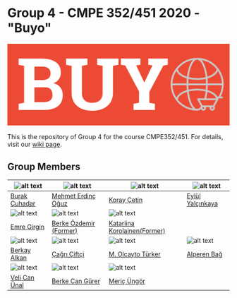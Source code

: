 # Group 4 - CMPE 352/451 2020 - "Buyo"

![](https://github.com/bounswe/bounswe2020group4/blob/master/cmpe352/logoV1.png "Buyo")

This is the repository of Group 4 for the course CMPE352/451. For details, visit our [wiki page](https://github.com/bounswe/bounswe2020group4/wiki).

## Group Members
| <img src="https://avatars.githubusercontent.com/burakcuhadar" alt="alt text" width="150"> | <img src="https://avatars.githubusercontent.com/eridincu" alt="alt text" width="150"> | <img src="https://avatars.githubusercontent.com/koraycetiin" alt="alt text" width="150"> | <img src="https://avatars.githubusercontent.com/eylulyalcinkaya" alt="alt text" width="150"> | 
|---|---|---|---|
|[Burak Çuhadar](https://github.com/bounswe/bounswe2020group4/wiki/Burak-%C3%87uhadar)|[Mehmet Erdinç Oğuz](https://github.com/bounswe/bounswe2020group4/wiki/Mehmet-Erdin%C3%A7-O%C4%9Fuz)|[Koray Çetin](https://github.com/bounswe/bounswe2020group4/wiki/Koray-Cetin)|[Eylül Yalçınkaya](https://github.com/bounswe/bounswe2020group4/wiki/Eyl%C3%BCl-Yal%C3%A7%C4%B1nkaya)|
| <img src="https://avatars.githubusercontent.com/egirgin" alt="alt text" width="150"> | <img src="https://avatars.githubusercontent.com/berkeozdemir2016400246" alt="alt text" width="150"> | <img src="https://avatars.githubusercontent.com/katakor" alt="alt text" width="150"> | 
|[Emre Girgin](https://github.com/bounswe/bounswe2020group4/wiki/Emre-Girgin)|[Berke Özdemir (Former)](https://github.com/bounswe/bounswe2020group4/wiki/Berke-%C3%96zdemir)|[Katariina Korolainen(Former)](https://github.com/bounswe/bounswe2020group4/wiki/Katariina-Korolainen)|
| <img src="https://avatars.githubusercontent.com/berkayalkan" alt="alt text" width="150"> | <img src="https://avatars.githubusercontent.com/cagric0" alt="alt text" width="150"> | <img src="https://avatars.githubusercontent.com/olcaytoturker" alt="alt text" width="150"> | <img src="https://avatars.githubusercontent.com/alprnbg" alt="alt text" width="150"> |
|[Berkay Alkan](https://github.com/bounswe/bounswe2020group4/wiki/Berkay-Alkan)|[Çağrı Çiftçi](https://github.com/bounswe/bounswe2020group4/wiki/%C3%87a%C4%9Fr%C4%B1-%C3%87ift%C3%A7i)|[M. Olcayto Türker](https://github.com/olcaytoturker)|[Alperen Bağ](https://github.com/bounswe/bounswe2020group4/wiki/Alperen-Bağ)|
| <img src="https://avatars.githubusercontent.com/multiminparvo" alt="alt text" width="150"> | <img src="https://avatars.githubusercontent.com/BCGpp" alt="alt text" width="150"> | <img src="https://avatars.githubusercontent.com/merijjeyn" alt="alt text" width="150"> ||
|[Veli Can Ünal](https://github.com/bounswe/bounswe2020group4/wiki/Veli-Can-%C3%9Cnal)|[Berke Can Gürer](https://github.com/bounswe/bounswe2020group4/wiki/Berke-Can-G%C3%BCrer)|[Meriç Üngör](https://github.com/bounswe/bounswe2020group4/wiki/Meri%C3%A7-%C3%9Cng%C3%B6r)|| 
